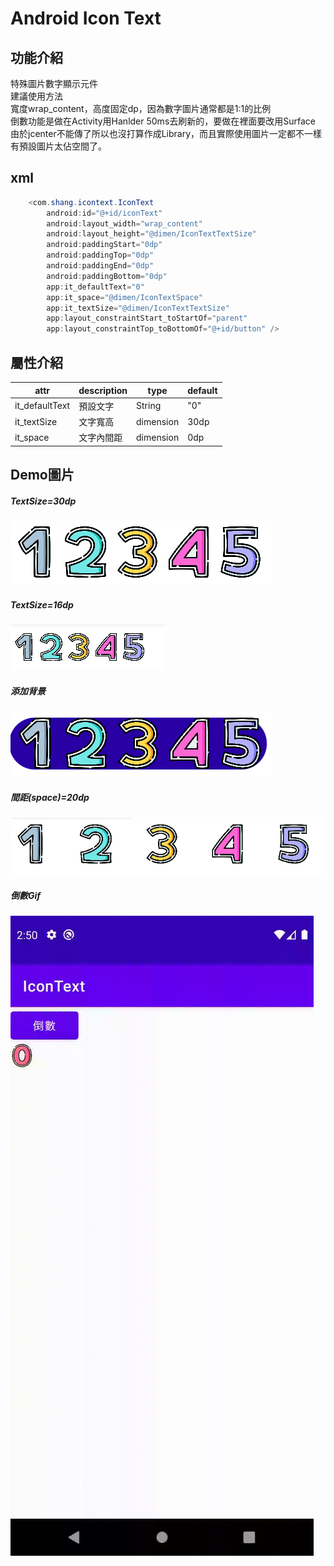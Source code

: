 # Android  Icon Text
## 功能介紹
特殊圖片數字顯示元件<br />
建議使用方法<br />
寬度wrap_content，高度固定dp，因為數字圖片通常都是1:1的比例<br />
倒數功能是做在Activity用Hanlder 50ms去刷新的，要做在裡面要改用Surface<br />
由於jcenter不能傳了所以也沒打算作成Library，而且實際使用圖片一定都不一樣<br />
有預設圖片太佔空間了。<br />

## xml
```java
    <com.shang.icontext.IconText
        android:id="@+id/iconText"
        android:layout_width="wrap_content"
        android:layout_height="@dimen/IconTextTextSize"
        android:paddingStart="0dp"
        android:paddingTop="0dp"
        android:paddingEnd="0dp"
        android:paddingBottom="0dp"
        app:it_defaultText="0"
        app:it_space="@dimen/IconTextSpace"
        app:it_textSize="@dimen/IconTextTextSize"
        app:layout_constraintStart_toStartOf="parent"
        app:layout_constraintTop_toBottomOf="@+id/button" />
```

## 屬性介紹
|  attr |  description | type | default |
| ------------ | ------------ |------------ |------------ |
|  it_defaultText | 預設文字  | String | "0"
|  it_textSize| 文字寬高  | dimension | 30dp
|  it_space|  文字內間距 |dimension | 0dp


## Demo圖片
##### TextSize=30dp
[![TextSize=30dp](https://github.com/CiaShangLin/AndroidIconText/blob/master/demo/origin.png?raw=true "TextSize=30dp")](https://github.com/CiaShangLin/AndroidIconText/blob/master/demo/origin.png?raw=true "TextSize=30dp")
##### TextSize=16dp
[![TextSize=16dp](https://github.com/CiaShangLin/AndroidIconText/blob/master/demo/textSize16dp.png?raw=true "TextSize=16dp")](https://github.com/CiaShangLin/AndroidIconText/blob/master/demo/textSize16dp.png?raw=true "TextSize=16dp")
##### 添加背景
[![添加背景](https://github.com/CiaShangLin/AndroidIconText/blob/master/demo/background.png?raw=true "添加背景")](https://github.com/CiaShangLin/AndroidIconText/blob/master/demo/background.png?raw=true "添加背景")
##### 間距(space)=20dp
[![間距20dp](https://github.com/CiaShangLin/AndroidIconText/blob/master/demo/sapce20dp.png?raw=true "間距20dp")](https://github.com/CiaShangLin/AndroidIconText/blob/master/demo/sapce20dp.png?raw=true "間距20dp")
##### 倒數Gif
[![倒數Gif](https://github.com/CiaShangLin/AndroidIconText/blob/master/demo/countdown.gif?raw=true "倒數Gif")](https://github.com/CiaShangLin/AndroidIconText/blob/master/demo/countdown.gif?raw=true "倒數Gif")